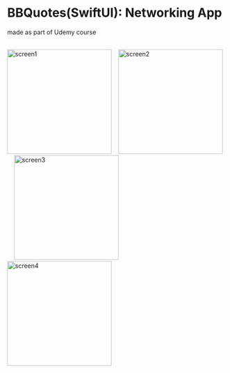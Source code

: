 # BBQuotes(SwiftUI): Networking App

made as part of Udemy course

<br>

<div align="left">
  <img width="240" alt="screen1" src="https://github.com/hyohwa/BBQuotes/assets/95540355/99423271-11cc-457f-9be1-da48a2f2e04b">&nbsp;&nbsp;&nbsp;
  <img width="240" alt="screen2" src="https://github.com/hyohwa/BBQuotes/assets/95540355/b544d257-fb00-44a0-b573-286ad8fb6325">&nbsp;&nbsp;&nbsp;
  <img width="240" alt="screen3" src="https://github.com/hyohwa/BBQuotes/assets/95540355/ad89953f-c30f-4f20-877e-ffebc6b8c7d4">&nbsp;&nbsp;&nbsp;
  <img width="240" alt="screen4" src="https://github.com/hyohwa/BBQuotes/assets/95540355/c1cea2cc-6bda-4639-a337-143ce7ebfe1e">
</div>
